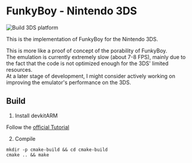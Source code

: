 # FunkyBoy - Nintendo 3DS

![Build 3DS platform](https://github.com/kremi151/FunkyBoy/workflows/Build%203DS%20platform/badge.svg)

This is the implementation of FunkyBoy for the Nintendo 3DS.

This is more like a proof of concept of the porability of FunkyBoy. \
The emulation is currently extremely slow (about 7-8 FPS), mainly due to the fact that the code is not optimized enough for the 3DS' limited resources. \
At a later stage of development, I might consider actively working on improving the emulator's performance on the 3DS.

## Build 

1. Install devkitARM

Follow the [official Tutorial](https://devkitpro.org/wiki/Getting_Started)

2. Compile

```
mkdir -p cmake-build && cd cmake-build
cmake .. && make
```
